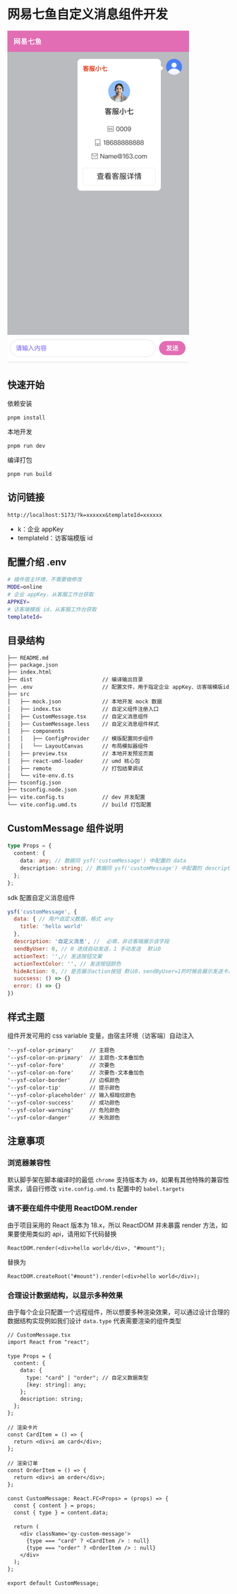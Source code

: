 # 网易七鱼自定义消息组件开发

![](./image.png)

## 快速开始

依赖安装

```
pnpm install
```

本地开发

```
pnpm run dev
```

编译打包

```
pnpm run build
```

## 访问链接

```
http://localhost:5173/?k=xxxxxx&templateId=xxxxxx
```

- k：企业 appKey
- templateId：访客端模版 id

## 配置介绍 .env

```sh
# 插件宿主环境，不需要做修改
MODE=online
# 企业 appKey，从客服工作台获取
APPKEY=
# 访客端模版 id，从客服工作台获取
templateId=
```

## 目录结构

```
├── README.md
├── package.json
├── index.html
├── dist                      // 编译输出目录
├── .env                      // 配置文件，用于指定企业 appKey、访客端模版id
├── src
│   ├── mock.json             // 本地开发 mock 数据
│   ├── index.tsx             // 自定义组件注册入口
│   ├── CustomMessage.tsx     // 自定义消息组件
│   ├── CustomMessage.less    // 自定义消息组件样式
│   ├── components
│   │   ├── ConfigProvider    // 模版配置同步组件
│   │   └── LayoutCanvas      // 布局模拟器组件
│   ├── preview.tsx           // 本地开发预览页面
│   ├── react-umd-loader      // umd 核心包
│   ├── remote                // 打包结果调试
│   └── vite-env.d.ts
├── tsconfig.json
├── tsconfig.node.json
├── vite.config.ts            // dev 开发配置
└── vite.config.umd.ts        // build 打包配置
```

## CustomMessage 组件说明

```ts
type Props = {
  content: {
    data: any; // 数据同 ysf('customMessage') 中配置的 data
    description: string; // 数据同 ysf('customMessage') 中配置的 description
  };
};
```

sdk 配置自定义消息组件

```js
ysf('customMessage', {
  data: { // 用户自定义数据，格式 any
    title: 'hello world'
  },
  description: '自定义消息', //  必填，非访客端展示该字段
  sendByUser: 0, // 0 进线自动发送，1 手动发送  默认0
  actionText: '',// 发送按钮文案
  actionTextColor: '', // 发送按钮颜色
  hideAction: 0, // 是否展示action按钮 默认0，sendByUser=1的时候会展示发送卡片按钮
  succsess: () => {}
  error: () => {}
})
```

## 样式主题

组件开发可用的 css variable 变量，由宿主环境（访客端）自动注入

```
'--ysf-color-primary'     // 主题色
'--ysf-color-on-primary'  // 主题色-文本叠加色
'--ysf-color-fore'        // 次要色
'--ysf-color-on-fore'     // 次要色-文本叠加色
'--ysf-color-border'      // 边框颜色
'--ysf-color-tip'         // 提示颜色
'--ysf-color-placeholder' // 输入框暗纹颜色
'--ysf-color-success'     // 成功颜色
'--ysf-color-warning'     // 危险颜色
'--ysf-color-danger'      // 失败颜色
```

## 注意事项

### 浏览器兼容性

默认脚手架在脚本编译时的最低 `chrome` 支持版本为 `49`，如果有其他特殊的兼容性需求，请自行修改 `vite.config.umd.ts` 配置中的 `babel.targets`

### 请不要在组件中使用 ReactDOM.render

由于项目采用的 React 版本为 18.x，所以 ReactDOM 并未暴露 render 方法，如果要使用类似的 api，请用如下代码替换

```tsx
ReactDOM.render(<div>hello world</div>, "#mount");
```

替换为

```tsx
ReactDOM.createRoot("#mount").render(<div>hello world</div>);
```

### 合理设计数据结构，以显示多种效果

由于每个企业只配置一个远程组件，所以想要多种渲染效果，可以通过设计合理的数据结构实现例如我们设计 `data.type` 代表需要渲染的组件类型

```tsx
// CustomMessage.tsx
import React from "react";

type Props = {
  content: {
    data: {
      type: "card" | "order"; // 自定义数据类型
      [key: string]: any;
    };
    description: string;
  };
};

// 渲染卡片
const CardItem = () => {
  return <div>i am card</div>;
};

// 渲染订单
const OrderItem = () => {
  return <div>i am order</div>;
};

const CustomMessage: React.FC<Props> = (props) => {
  const { content } = props;
  const { type } = content.data;

  return (
    <div className='qy-custom-message'>
      {type === "card" ? <CardItem /> : null}
      {type === "order" ? <OrderItem /> : null}
    </div>
  );
};

export default CustomMessage;
```
